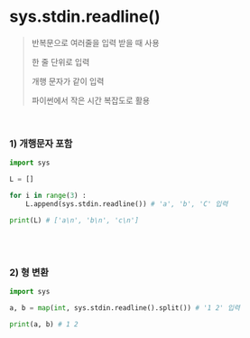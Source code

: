 # sys.stdin.readline()

> 반복문으로 여러줄을 입력 받을 때 사용
>
> 한 줄 단위로 입력
>
> 개행 문자가 같이 입력
>
> 파이썬에서 작은 시간 복잡도로 활용

<br/>

### 1) 개행문자 포함

```python
import sys

L = []

for i in range(3) :
    L.append(sys.stdin.readline()) # 'a', 'b', 'C' 입력

print(L) # ['a\n', 'b\n', 'c\n']
```

<br/>

<br/>

### 2) 형 변환

```python
import sys

a, b = map(int, sys.stdin.readline().split()) # '1 2' 입력

print(a, b) # 1 2
```

